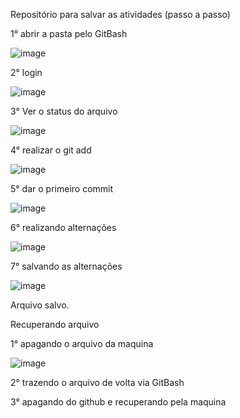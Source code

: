 Repositório para salvar as atividades (passo a passo)

1° abrir a pasta pelo GitBash

![image](https://github.com/Kinho337/Paan-Marcos-Michel-e-Pedro/assets/150250683/ac3a145a-883b-45ca-9bc4-e95480b5925a)



2° login 

![image](https://github.com/Kinho337/Paan-Marcos-Michel-e-Pedro/assets/150250683/b570ad46-deb3-4f65-b8d8-86d568c3efea)


3° Ver o status do arquivo

![image](https://github.com/Kinho337/Paan-Marcos-Michel-e-Pedro/assets/150250683/81401467-e8e7-4e2f-951d-92ffb08360ab)


4° realizar o git add

![image](https://github.com/Kinho337/Paan-Marcos-Michel-e-Pedro/assets/150250683/15f12304-b99d-4535-8b41-191f6d4c25d3)


5° dar o primeiro commit

![image](https://github.com/Kinho337/Paan-Marcos-Michel-e-Pedro/assets/150250683/74f5bd92-d084-435f-80f4-b8ccf522e336)


6° realizando alternações

![image](https://github.com/Kinho337/Paan-Marcos-Michel-e-Pedro/assets/150250683/68b1fab8-5b9a-430f-a77a-ae46526ed0c0)


7° salvando as alternações

![image](https://github.com/Kinho337/Paan-Marcos-Michel-e-Pedro/assets/150250683/bba31471-b519-4714-b653-6f4adc411dbb)


Arquivo salvo.

Recuperando arquivo 


1° apagando o arquivo da maquina

![image](https://github.com/Kinho337/Paan-Marcos-Michel-e-Pedro/assets/150250683/e99070d3-b0cd-4293-98be-d3cf00462a0f)


2° trazendo o arquivo de volta via GitBash

<recuperando o arquivo>

3° apagando do github e recuperando pela maquina



